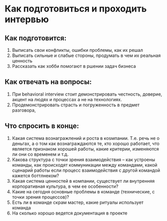 # Как подготовиться и проходить интервью
       
## Как подготовится:
1. Выписать свои конфликты, ошибки проблемы, как их решал
2. Выписать сильные и слабые стороны, продумать в чем их реальная ценность
3. Рассказать как хобби помогают в ршении задач бизнеса
       
## Как отвечать на вопросы:
1. При behavioral interview стоит демонстрировать честность, доверие, акцент на людях и процессах а не на технологиях.
2. Продемонстрировать страсть и погруженность в предмет разговора, 
       
## Что спросить в конце:
1. Какая система вознагражлений и роста в коsмпании. Т.е. речь не о деньгах, а о том как вознаграждаются те, кто хорошо работает, что является признаком хорошей работы, какие критерии, изменяются ли они со временем и т.д.
2. Какова структура с точки зрения взаимодействия – как устроены команды, как происходят коммуникации между командами, какой сценарий работы если процесс взаимодействия с другой командой кажется боттлнеком?
3. Какая система ценностей в компании, существует ли внутренняя корпоративная культура, в чем ее особенности?
4. Какие на сегодня основные проблемы в команде (технические, с точки зрения процессов)?
5. Есть ли в команде скрам мастер, какие ритуалы использует команда
6. На сколько хорошо ведется документация в проекте
